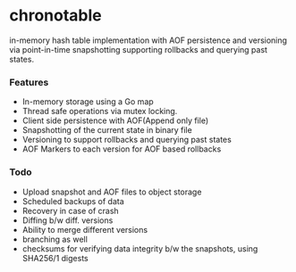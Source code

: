 # chronotable
in-memory hash table implementation with AOF persistence and versioning via point-in-time snapshotting supporting rollbacks and querying past states.

### Features
- In-memory storage using a Go map
- Thread safe operations via mutex locking.
- Client side persistence with AOF(Append only file)
- Snapshotting of the current state in binary file
- Versioning to support rollbacks and querying past states
- AOF Markers to each version for AOF based rollbacks

### Todo
- Upload snapshot and AOF files to object storage
- Scheduled backups of data
- Recovery in case of crash
- Diffing b/w diff. versions
- Ability to merge different versions
- branching as well
- checksums for verifying data integrity b/w the snapshots, using SHA256/1 digests
